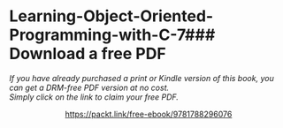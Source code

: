 # Learning-Object-Oriented-Programming-with-C-7### Download a free PDF

 <i>If you have already purchased a print or Kindle version of this book, you can get a DRM-free PDF version at no cost.<br>Simply click on the link to claim your free PDF.</i>
<p align="center"> <a href="https://packt.link/free-ebook/9781788296076">https://packt.link/free-ebook/9781788296076 </a> </p>